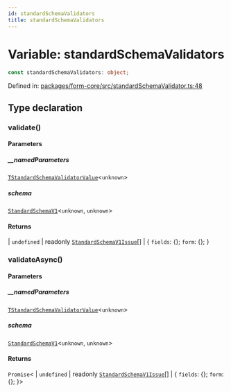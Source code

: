 ```yaml
---
id: standardSchemaValidators
title: standardSchemaValidators
---
```


<!-- DO NOT EDIT: this page is autogenerated from the type comments -->

# Variable: standardSchemaValidators

```ts
const standardSchemaValidators: object;
```

Defined in: [packages/form-core/src/standardSchemaValidator.ts:48](https://github.com/TanStack/form/blob/main/packages/form-core/src/standardSchemaValidator.ts#L48)

## Type declaration

### validate()

#### Parameters

##### \_\_namedParameters

[`TStandardSchemaValidatorValue`](../type-aliases/tstandardschemavalidatorvalue.md)\<`unknown`\>

##### schema

[`StandardSchemaV1`](../type-aliases/standardschemav1.md)\<`unknown`, `unknown`\>

#### Returns

  \| `undefined`
  \| readonly [`StandardSchemaV1Issue`](../interfaces/standardschemav1issue.md)[]
  \| \{
  `fields`: \{\};
  `form`: \{\};
 \}

### validateAsync()

#### Parameters

##### \_\_namedParameters

[`TStandardSchemaValidatorValue`](../type-aliases/tstandardschemavalidatorvalue.md)\<`unknown`\>

##### schema

[`StandardSchemaV1`](../type-aliases/standardschemav1.md)\<`unknown`, `unknown`\>

#### Returns

`Promise`\<
  \| `undefined`
  \| readonly [`StandardSchemaV1Issue`](../interfaces/standardschemav1issue.md)[]
  \| \{
  `fields`: \{\};
  `form`: \{\};
 \}\>
